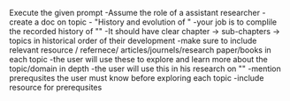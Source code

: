 Execute the given prompt 
-Assume the role of a assistant researcher
-create a doc on topic - "History and evolution of "
-your job is to complile the recorded history of ""
-It should have clear chapter -> sub-chapters -> topics in historical order of their development 
-make sure to include relevant  resource / refernece/ articles/journels/research paper/books in each topic
-the user will use these to explore and learn more about the topic/domain in depth
-the user will use this in his research on ""
-mention prerequsites the user must know before exploring each topic
-include resource for prerequsites